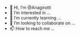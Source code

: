 - 👋 Hi, I’m @Anagirotti
- 👀 I’m interested in ...
- 🌱 I’m currently learning ...
- 💞️ I’m looking to collaborate on ...
- 📫 How to reach me ...

<!---
Anagirotti/Anagirotti is a ✨ special ✨ repository because its `README.md` (this file) appears on your GitHub profile.
You can click the Preview link to take a look at your changes.
--->
